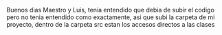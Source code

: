 Buenos dias Maestro y Luis, tenia entendido que debia de subir el codigo pero no tenia entendido como exactamente, asi que subi la carpeta de mi proyecto, dentro de la carpeta src estan los accesos directos a las clases
